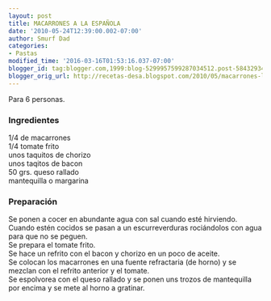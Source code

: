 ```yaml
---
layout: post
title: MACARRONES A LA ESPAÑOLA
date: '2010-05-24T12:39:00.002-07:00'
author: Smurf Dad
categories:
- Pastas
modified_time: '2016-03-16T01:53:16.037-07:00'
blogger_id: tag:blogger.com,1999:blog-5299957599287034512.post-5843293498212723187
blogger_orig_url: http://recetas-desa.blogspot.com/2010/05/macarrones-la-espanola.html
---
```


Para 6 personas.<br /><h3>Ingredientes</h3>1/4 de macarrones<br />1/4 tomate frito<br />unos taquitos de chorizo<br />unos taqitos de bacon<br />50 grs. queso rallado<br />mantequilla o margarina<br /><h3>Preparación</h3>Se ponen a cocer en abundante agua con sal cuando esté hirviendo.<br />Cuando estén cocidos se pasan a un escurreverduras rociándolos con agua para que no se peguen.<br />Se prepara el tomate frito.<br />Se hace un refrito con el bacon y chorizo en un poco de aceite.<br />Se colocan los macarrones en una fuente refractaria (de horno) y se mezclan con el refrito anterior y el tomate.<br />Se espolvorea con el queso rallado y se ponen uns trozos de mantequilla por encima y se mete al horno a gratinar.